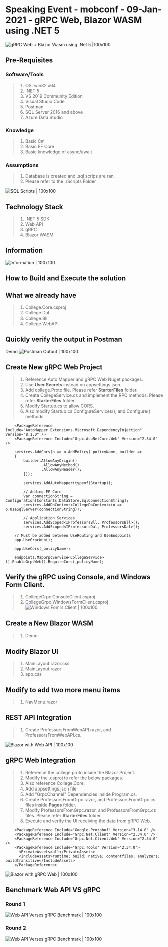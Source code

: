# Speaking Event - mobconf - 09-Jan-2021 - gRPC Web, Blazor WASM using .NET 5

![gRPC Web + Blazor Wasm using .Net 5 |100x100](./Documentation/Images/Jan2021.PNG)

## Pre-Requisites

### Software/Tools
> 1. OS: win32 x64
> 1. .NET 5
> 1. VS 2019 Community Edition
> 1. Visual Studio Code
> 1. Postman
> 1. SQL Server 2016 and above 
> 1. Azure Data Studio

### Knowledge
> 1. Basic C#
> 1. Basic EF Core
> 1. Basic knowledge of async/await

### Assumptions
> 1. Database is created and .sql scrips are ran.
> 1. Please refer to the ./Scripts Folder

![SQL Scripts | 100x100](./Documentation/Images/SQLScripts.PNG)

## Technology Stack

> 1. .NET 5 SDK
> 1. Web API
> 1. gRPC
> 1. Blazor WASM


## Information
![Information | 100x100](./Documentation/Images/Information.PNG)

## How to Build and Execute the solution

## What we already have
> 1. College.Core.csproj
> 1. College.Dal
> 1. College.Bll
> 1. College.WebAPI

## Quickly verify the output in Postman
Demo
![Postman Output | 100x100](./Documentation/Images/Postman_Output.PNG)

## Create New gRPC Web Project
> 1. Reference Auto Mapper and gRPC Web Nuget packages.
> 1. Use **User Secrets** instead on appsettings.json.
> 1. Add college.Proto file. Please refer **StarterFiles** folder.
> 1. Create CollegeService.cs and implement the RPC methods. Please refer **StarterFiles** folder.
> 1. Modify Startup.cs to allow CORS.
> 1. Also modify Startup.cs ConfigureServices(), and Configure() methods.
```
    <PackageReference Include="AutoMapper.Extensions.Microsoft.DependencyInjection" Version="8.1.0" />
    <PackageReference Include="Grpc.AspNetCore.Web" Version="2.34.0" />
```

```
    services.AddCors(o => o.AddPolicy(_policyName, builder =>
    {
        builder.AllowAnyOrigin()
                .AllowAnyMethod()
                .AllowAnyHeader();
        }));

        services.AddAutoMapper(typeof(Startup));

        // Adding EF Core
        var connectionString = Configuration[Constants.DataStore.SqlConnectionString];
        services.AddDbContext<CollegeDbContext>(o => o.UseSqlServer(connectionString));

        // Application Services
        services.AddScoped<IProfessorsBll, ProfessorsBll>();
        services.AddScoped<IProfessorsDal, ProfessorsDal>();
```

```
    // Must be added between UseRouting and UseEndpoints
    app.UseGrpcWeb();

    app.UseCors(_policyName);
    
    endpoints.MapGrpcService<CollegeService>().EnableGrpcWeb().RequireCors(_policyName);
```

## Verify the gRPC using Console, and Windows Form Client.
> 1. CollegeGrpc.ConsoleClient.csproj
> 1. CollegeGrpc.WindowsFormClient.csproj
![Windows Fomrs Client | 100x100](./Documentation/Images/WindowsFormsClient.PNG)

## Create a New Blazor WASM
> 1. Demo

## Modify Blazor UI
> 1. MainLayout.razor.css
> 1. MainLayout.razor
> 1. app.css

## Modify to add two more menu items
> 1. NavMenu.razor

## REST API Integration
> 1. Create ProfessorsFromWebAPI.razor, and ProfessorsFromWebAPI.cs.

![Blazor with Web API | 100x100](./Documentation/Images/WebAPI_Blazor.PNG)

## gRPC Web Integration
> 1. Reference the college.proto inside the Blazor Project.
> 1. Modify the .csproj to refer the below packages.
> 1. Also reference College.Core.
> 1. Add appsettings.json file
> 1. Add "GrpcChannel" Dependencies inside Program.cs.
> 1. Create ProfessorsFromGrpc.razor, and ProfessorsFromGrpc.cs files inside **Pages** folder.
> 1. Modify ProfessorsFromGrpc.razor, and ProfessorsFromGrpc.cs files. Please refer **StarterFiles** folder.
> 1. Execute and verify the UI receiving the data from gRPC Web.
```
    <PackageReference Include="Google.Protobuf" Version="3.14.0" />
    <PackageReference Include="Grpc.Net.Client" Version="2.34.0" />
    <PackageReference Include="Grpc.Net.Client.Web" Version="2.34.0" />
    <PackageReference Include="Grpc.Tools" Version="2.34.0">
      <PrivateAssets>all</PrivateAssets>
      <IncludeAssets>runtime; build; native; contentfiles; analyzers; buildtransitive</IncludeAssets>
    </PackageReference>
```
![Blazor with gRPC Web | 100x100](./Documentation/Images/gRPCWeb_Blazor.PNG)

## Benchmark Web API VS gRPC

### Round 1
![Web API Verses gRPC Benchmark | 100x100](./Documentation/Images/WebAPI_gRPC_Benchmark.PNG)

### Round 2
![Web API Verses gRPC Benchmark | 100x100](./Documentation/Images/WebAPI_gRPC_Benchmark_Round2.PNG)


